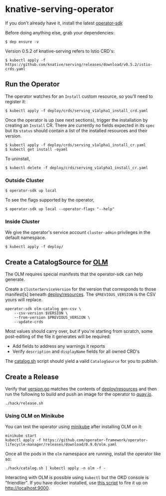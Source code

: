 # knative-serving-operator

If you don't already have it, install the latest
[operator-sdk](https://github.com/operator-framework/operator-sdk/)

Before doing anything else, grab your dependencies:

    $ dep ensure -v

Version 0.5.2 of knative-serving refers to Istio CRD's:

    $ kubectl apply -f https://github.com/knative/serving/releases/download/v0.5.2/istio-crds.yaml

## Run the Operator

The operator watches for an `Install` custom resource, so you'll need
to register it:

    $ kubectl apply -f deploy/crds/serving_v1alpha1_install_crd.yaml

Once the operator is up (see next sections), trigger the installation
by creating an `Install` CR. There are currently no fields expected in
its `spec` but its `status` should contain a list of the installed
resources and their version.

    $ kubectl apply -f deploy/crds/serving_v1alpha1_install_cr.yaml
    $ kubectl get install -oyaml

To uninstall,

    $ kubectl delete -f deploy/crds/serving_v1alpha1_install_cr.yaml
    
### Outside Cluster

    $ operator-sdk up local

To see the flags supported by the operator,

    $ operator-sdk up local --operator-flags "--help"

### Inside Cluster

We give the operator's service account `cluster-admin` privileges in
the default namespace.

    $ kubectl apply -f deploy/

## Create a CatalogSource for [OLM](https://github.com/operator-framework/operator-lifecycle-manager)

The OLM requires special manifests that the operator-sdk can help
generate.

Create a `ClusterServiceVersion` for the version that corresponds to
those manifest[s] beneath [deploy/resources](deploy/resources/). The
`$PREVIOUS_VERSION` is the CSV yours will replace.

    operator-sdk olm-catalog gen-csv \
        --csv-version $VERSION \
        --from-version $PREVIOUS_VERSION \
        --update-crds

Most values should carry over, but if you're starting from scratch,
some post-editing of the file it generates will be required:

* Add fields to address any warnings it reports
* Verify `description` and `displayName` fields for all owned CRD's

The [catalog.sh](hack/catalog.sh) script should yield a valid
`CatalogSource` for you to publish.

## Create a Release

Verify that [version.go](version/version.go) matches the contents of
[deploy/resources](deploy/resources/) and then run the following to
build and push an image for the operator to
[quay.io](https://quay.io/repository/openshift-knative/knative-serving-operator).

    ./hack/release.sh

### Using OLM on Minikube

You can test the operator using
[minikube](https://kubernetes.io/docs/setup/minikube/) after
installing OLM on it:

    minikube start
    kubectl apply -f https://github.com/operator-framework/operator-lifecycle-manager/releases/download/0.9.0/olm.yaml

Once all the pods in the `olm` namespace are running, install the
operator like so:
    
    ./hack/catalog.sh | kubectl apply -n olm -f -

Interacting with OLM is possible using `kubectl` but the OKD console
is "friendlier". If you have docker installed, use [this
script](https://github.com/operator-framework/operator-lifecycle-manager/blob/master/scripts/run_console_local.sh)
to fire it up on <http://localhost:9000>.

